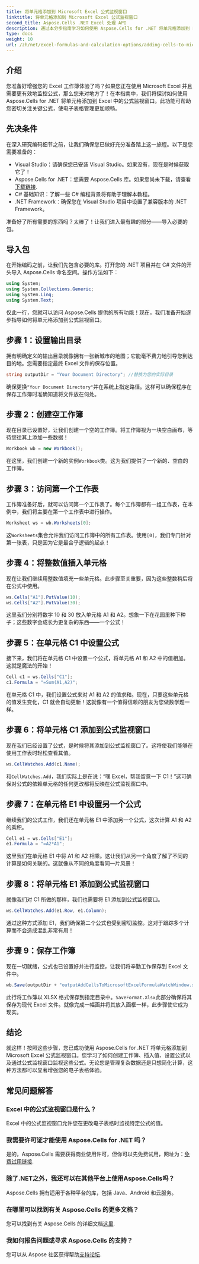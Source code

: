 ```yaml
---
title: 将单元格添加到 Microsoft Excel 公式监视窗口
linktitle: 将单元格添加到 Microsoft Excel 公式监视窗口
second_title: Aspose.Cells .NET Excel 处理 API
description: 通过本分步指南学习如何使用 Aspose.Cells for .NET 将单元格添加到 Excel 公式监视窗口。它简单而高效。
type: docs
weight: 10
url: /zh/net/excel-formulas-and-calculation-options/adding-cells-to-microsoft-excel-formula-watch-window/
---
```

## 介绍

您准备好增强您的 Excel 工作簿体验了吗？如果您正在使用 Microsoft Excel 并且需要更有效地监控公式，那么您来对地方了！在本指南中，我们将探讨如何使用 Aspose.Cells for .NET 将单元格添加到 Excel 中的公式监视窗口。此功能可帮助您密切关注关键公式，使电子表格管理更加顺畅。

## 先决条件

在深入研究编码细节之前，让我们确保您已做好充分准备踏上这一旅程。以下是您需要准备的：

- Visual Studio：请确保您已安装 Visual Studio。如果没有，现在是时候获取它了！
- Aspose.Cells for .NET：您需要 Aspose.Cells 库。如果您尚未下载，请查看[下载链接](https://releases.aspose.com/cells/net/).
- C# 基础知识：了解一些 C# 编程背景将有助于理解本教程。
- .NET Framework：确保您在 Visual Studio 项目中设置了兼容版本的 .NET Framework。

准备好了所有需要的东西吗？太棒了！让我们进入最有趣的部分——导入必要的包。

## 导入包

在开始编码之前，让我们先包含必要的库。打开您的 .NET 项目并在 C# 文件的开头导入 Aspose.Cells 命名空间。操作方法如下：

```csharp
using System;
using System.Collections.Generic;
using System.Linq;
using System.Text;
```

仅此一行，您就可以访问 Aspose.Cells 提供的所有功能！现在，我们准备开始逐步指导如何将单元格添加到公式监视窗口。

## 步骤 1：设置输出目录

拥有明确定义的输出目录就像拥有一张新城市的地图；它能毫不费力地引导您到达目的地。您需要指定最终 Excel 文件的保存位置。

```csharp
string outputDir = "Your Document Directory"; //替换为您的实际目录
```

确保更换`"Your Document Directory"`并在系统上指定路径。这样可以确保程序在保存工作簿时准确知道将文件放在何处。

## 步骤 2：创建空工作簿

现在目录已设置好，让我们创建一个空的工作簿。将工作簿视为一块空白画布，等待您往其上添加一些数据！

```csharp
Workbook wb = new Workbook();
```

在这里，我们创建一个新的实例`Workbook`类。这为我们提供了一个新的、空白的工作簿。 

## 步骤 3：访问第一个工作表

工作簿准备好后，就可以访问第一个工作表了。每个工作簿都有一组工作表，在本例中，我们将主要在第一个工作表中进行操作。

```csharp
Worksheet ws = wb.Worksheets[0];
```

这`Worksheets`集合允许我们访问工作簿中的所有工作表。使用`[0]`，我们专门针对第一张表，只是因为它是最合乎逻辑的起点！

## 步骤 4：将整数值插入单元格

现在让我们继续用整数值填充一些单元格。此步骤至关重要，因为这些整数稍后将在公式中使用。

```csharp
ws.Cells["A1"].PutValue(10);
ws.Cells["A2"].PutValue(30);
```

这里我们分别将数字 10 和 30 放入单元格 A1 和 A2。想象一下在花园里种下种子；这些数字会成长为更复杂的东西——一个公式！ 

## 步骤 5：在单元格 C1 中设置公式

接下来，我们将在单元格 C1 中设置一个公式，将单元格 A1 和 A2 中的值相加。这就是魔法的开始！

```csharp
Cell c1 = ws.Cells["C1"];
c1.Formula = "=Sum(A1,A2)";
```

在单元格 C1 中，我们设置公式来对 A1 和 A2 的值求和。现在，只要这些单元格的值发生变化，C1 就会自动更新！这就像有一个值得信赖的朋友为您做数学题一样。

## 步骤 6：将单元格 C1 添加到公式监视窗口

现在我们已经设置了公式，是时候将其添加到公式监视窗口了。这将使我们能够在使用工作表时轻松查看其值。

```csharp
ws.CellWatches.Add(c1.Name);
```

和`CellWatches.Add`，我们实际上是在说：“嘿 Excel，帮我留意一下 C1！”这可确保对公式的依赖单元格的任何更改都将反映在公式监视窗口中。

## 步骤 7：在单元格 E1 中设置另一个公式

继续我们的公式工作，我们还在单元格 E1 中添加另一个公式，这次计算 A1 和 A2 的乘积。

```csharp
Cell e1 = ws.Cells["E1"];
e1.Formula = "=A2*A1";
```

这里我们在单元格 E1 中将 A1 和 A2 相乘。这让我们从另一个角度了解了不同的计算是如何关联的。这就像从不同的角度看同一片风景！

## 步骤 8：将单元格 E1 添加到公式监视窗口

就像我们对 C1 所做的那样，我们也需要将 E1 添加到公式监视窗口。

```csharp
ws.CellWatches.Add(e1.Row, e1.Column);
```

通过这种方式添加 E1，我们确保第二个公式也受到密切监控。这对于跟踪多个计算而不会造成混乱非常有用！

## 步骤 9：保存工作簿

现在一切就绪，公式也已设置好并进行监控，让我们将辛勤工作保存到 Excel 文件中。

```csharp
wb.Save(outputDir + "outputAddCellsToMicrosoftExcelFormulaWatchWindow.xlsx", SaveFormat.Xlsx);
```

此行将工作簿以 XLSX 格式保存到指定目录中。`SaveFormat.Xlsx`此部分确保将其保存为现代 Excel 文件。就像完成一幅画并将其放入画框一样，此步骤使它成为现实。

## 结论

就这样！按照这些步骤，您已成功使用 Aspose.Cells for .NET 将单元格添加到 Microsoft Excel 公式监视窗口。您学习了如何创建工作簿、插入值、设置公式以及通过公式监视窗口监视这些公式。无论您是管理复杂数据还是只想简化计算，这种方法都可以显著增强您的电子表格体验。

## 常见问题解答

### Excel 中的公式监视窗口是什么？  
Excel 中的公式监视窗口允许您在更改电子表格时监视特定公式的值。

### 我需要许可证才能使用 Aspose.Cells for .NET 吗？  
是的，Aspose.Cells 需要获得商业使用许可，但你可以先免费试用，网址为：[免费试用链接](https://releases.aspose.com/).

### 除了.NET之外，我还可以在其他平台上使用Aspose.Cells吗？  
Aspose.Cells 拥有适用于各种平台的库，包括 Java、Android 和云服务。

### 在哪里可以找到有关 Aspose.Cells 的更多文档？  
您可以找到有关 Aspose.Cells 的详细文档[这里](https://reference.aspose.com/cells/net/).

### 我如何报告问题或寻求 Aspose.Cells 的支持？  
您可以从 Aspose 社区获得帮助[支持论坛](https://forum.aspose.com/c/cells/9).
